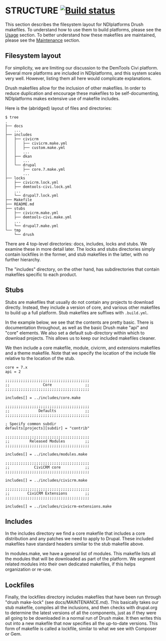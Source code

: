 STRUCTURE [![Build status](https://travis-ci.org/nditech/NDIplatforms.svg)](https://travis-ci.org/nditech/NDIplatforms)
=========

This section describes the filesystem layout for NDIplatforms Drush makefiles.
To understand how to use them to build platforms, please see the
[Usage](usage.md) section. To better understand how these makefiles are
maintained, please see the [Maintenance](maintenance.md) section.


Filesystem layout
-----------------

For simplicity, we are limiting our discussion to the DemTools Civi platform.
Several more platforms are included in NDIplatforms, and this system scales
very well. However, listing them all here would complicate explanations.

Drush makefiles allow for the inclusion of other makefiles.  In order to reduce
duplication and encourage these makefiles to be self-documenting, NDIplatforms
makes extensive use of makefile includes.

Here is the (abridged) layout of files and directories:

    $ tree
    .
    ├── docs
    │   ...
    ├── includes
    │   ├── civicrm
    │   │   ├── civicrm.make.yml
    │   │   ├── custom.make.yml
    │   │   ...
    │   ├── dkan
    │   │   ...
    │   └── drupal
    │       ├── core.7.make.yml
    │       ...
    ├── locks
    │   ├── civicrm.lock.yml
    │   ├── demtools-civi.lock.yml
    │   ...
    │   └── drupal7.lock.yml
    ├── Makefile
    ├── README.md
    ├── stubs
    │   ├── civicrm.make.yml
    │   ├── demtools-civi.make.yml
    │   ...
    │   └── drupal7.make.yml
    └── tmp
        └── drush



There are 4 top-level directories: docs, includes, locks and stubs.  We examine
these in more detail later.  The locks and stubs directories simply contain
lockfiles in the former, and stub makefiles in the latter, with no further
hierarchy.

The "includes" directory, on the other hand, has subdirectories that contain
makefiles specific to each product.


Stubs
-----

Stubs are makefiles that usually do not contain any projects to download
directly. Instead, they include a version of core, and various other makefiles
to build up a full platform. Stub makefiles are suffixes with `.build.yml`.

In the example below, we see that the contents are pretty basic.  There is
documentation throughout, as well as the basic Drush make "api" and "core"
elements.  We also set a default sub-directory within which to download
projects.  This allows us to keep our included makefiles cleaner.

We then include a core makefile, module, civicrm, and extensions makefiles and a
theme makefile.  Note that we specify the location of the include file relative
to the location of the stub.

    core = 7.x
    api = 2

    ;;;;;;;;;;;;;;;;;;;;;;;;;;;;;;;;;;;;;;
    ;;               Core               ;;
    ;;;;;;;;;;;;;;;;;;;;;;;;;;;;;;;;;;;;;;

    includes[] = ../includes/core.make

    ;;;;;;;;;;;;;;;;;;;;;;;;;;;;;;;;;;;;;;
    ;;             Defaults             ;;
    ;;;;;;;;;;;;;;;;;;;;;;;;;;;;;;;;;;;;;;

    ; Specify common subdir
    defaults[projects][subdir] = "contrib"

    ;;;;;;;;;;;;;;;;;;;;;;;;;;;;;;;;;;;;;;
    ;;         Released Modules         ;;
    ;;;;;;;;;;;;;;;;;;;;;;;;;;;;;;;;;;;;;;

    includes[] = ../includes/modules.make

    ;;;;;;;;;;;;;;;;;;;;;;;;;;;;;;;;;;;;;;
    ;;           CiviCRM core           ;;
    ;;;;;;;;;;;;;;;;;;;;;;;;;;;;;;;;;;;;;;

    includes[] = ../includes/civicrm.make

    ;;;;;;;;;;;;;;;;;;;;;;;;;;;;;;;;;;;;;;
    ;;        CiviCRM Extensions        ;;
    ;;;;;;;;;;;;;;;;;;;;;;;;;;;;;;;;;;;;;;

    includes[] = ../includes/civicrm-extensions.make


Includes
--------

In the includes directory we find a core makefile that includes a core
distribution and any patches we need to apply to Drupal.  These included
makefiles have standard headers similar to the stub makefile above.

In modules.make, we have a general list of modules.  This makefile lists all
the modules that will be downloaded as part of the platform.  We segment
related modules into their own dedicated makefiles, if this helps organization
or re-use.


Lockfiles
---------

Finally, the lockfiles directory includes makefiles that have been run through
"drush make-lock" (see docs/MAINTENANCE.md).  This basically takes our stub
makefile, compiles all the inclusions, and then checks with drupal.org to
determine the latest versions of all the components, just as if they were all
going to be downloaded in a normal run of Drush make.  It then writes this out
into a new makefile that now specifies all the up-to-date versions.  This form
of makefile is called a lockfile, similar to what we see with Composer or Gem.


